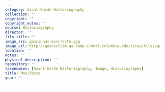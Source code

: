 ```yaml
---
category: Avant-Garde Historiography
collection: ''
copyright: ''
copyright_notes: ''
course: Historiography
director: ''
film_title: ''
image_src: gmaciunas-manifesto.jpg
image_url: http://gainesfilm.qa-lamp.ccnmtl.columbia.edu/sites/files/gainesfilm/images/gmaciunas-manifesto.jpg
location: ''
notes: ''
physical_description: ''
repository: ''
taxonomies: [Avant-Garde Historiography, Image, Historiography]
title: Manifesto
year: ''

---
```

